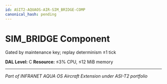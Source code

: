 ```yaml
---
id: ASIT2-AQUAOS-AIR-SIM_BRIDGE-COMP
canonical_hash: pending
---
```


# SIM_BRIDGE Component

Gated by maintenance key; replay determinism ±1 tick

**DAL Level:** C
**Resource:** ≤3% CPU, ≤12 MiB memory

---
*Part of INFRANET AQUA OS Aircraft Extension under ASI-T2 portfolio*
